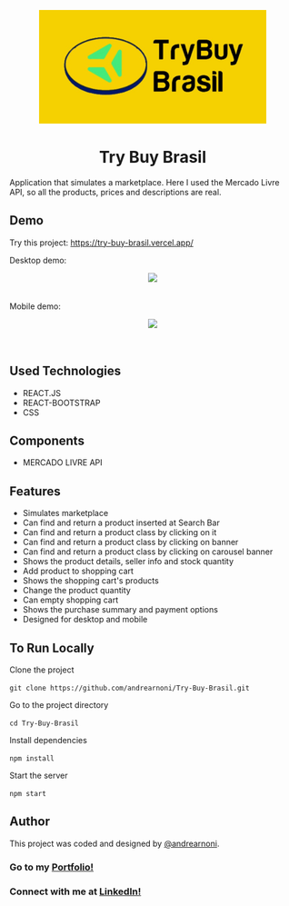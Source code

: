 <p align="center">
  <img src="./src/images/tryBuy.jpg" width="400px">
</p>

<h1 align="center">Try Buy Brasil</h1>

Application that simulates a marketplace. Here I used the Mercado Livre API, so all the products,
prices and descriptions are real.

## Demo

Try this project: https://try-buy-brasil.vercel.app/<br>

Desktop demo:

<p align="center">
  <img src="./src/images/gif-desktop-trybuy.gif"><br><br>
</p>

Mobile demo: 

<p align="center">
  <img src="./src/images/gif-mobile-trybuy.gif">
</p>

<br>

## Used Technologies

* REACT.JS
* REACT-BOOTSTRAP
* CSS

## Components

* MERCADO LIVRE API

## Features

* Simulates marketplace
* Can find and return a product inserted at Search Bar
* Can find and return a product class by clicking on it
* Can find and return a product class by clicking on banner
* Can find and return a product class by clicking on carousel banner
* Shows the product details, seller info and stock quantity
* Add product to shopping cart
* Shows the shopping cart's products
* Change the product quantity
* Can empty shopping cart
* Shows the purchase summary and payment options
* Designed for desktop and mobile

## To Run Locally

Clone the project

`git clone https://github.com/andrearnoni/Try-Buy-Brasil.git`

Go to the project directory

`cd Try-Buy-Brasil`

Install dependencies

`npm install`

Start the server

`npm start`

## Author

This project was coded and designed by [@andrearnoni](https://github.com/andrearnoni).

### Go to my [Portfolio!](https://andrearnoni.vercel.app/) 
### Connect with me at [LinkedIn!](https://www.linkedin.com/in/andrearnoni/) 